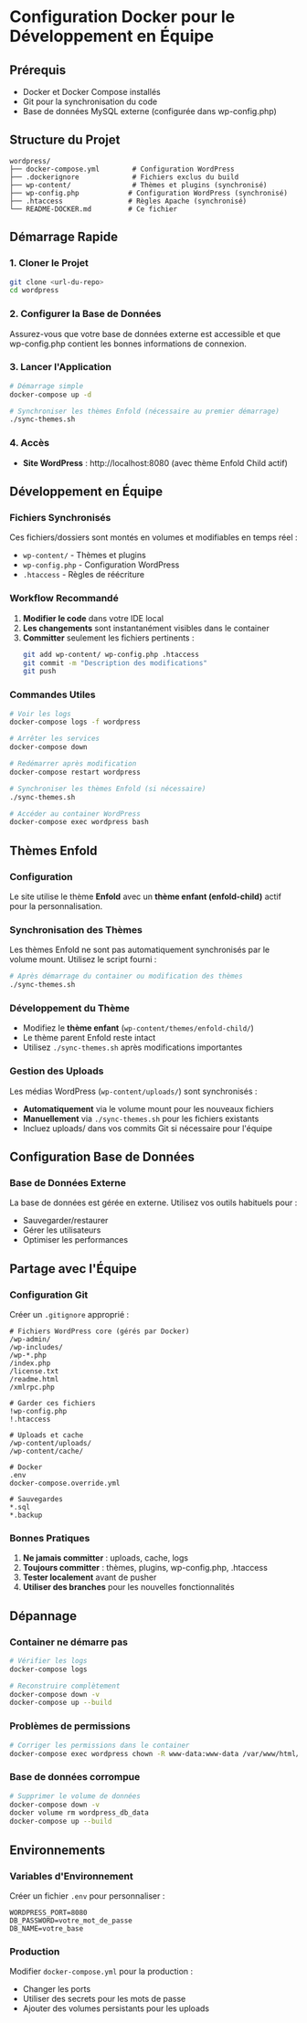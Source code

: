 # Configuration Docker pour le Développement en Équipe

## Prérequis
- Docker et Docker Compose installés
- Git pour la synchronisation du code
- Base de données MySQL externe (configurée dans wp-config.php)

## Structure du Projet
```
wordpress/
├── docker-compose.yml        # Configuration WordPress
├── .dockerignore             # Fichiers exclus du build
├── wp-content/               # Thèmes et plugins (synchronisé)
├── wp-config.php            # Configuration WordPress (synchronisé)
├── .htaccess                # Règles Apache (synchronisé)
└── README-DOCKER.md         # Ce fichier
```

## Démarrage Rapide

### 1. Cloner le Projet
```bash
git clone <url-du-repo>
cd wordpress
```

### 2. Configurer la Base de Données
Assurez-vous que votre base de données externe est accessible et que wp-config.php contient les bonnes informations de connexion.

### 3. Lancer l'Application
```bash
# Démarrage simple
docker-compose up -d

# Synchroniser les thèmes Enfold (nécessaire au premier démarrage)
./sync-themes.sh
```

### 4. Accès
- **Site WordPress** : http://localhost:8080 (avec thème Enfold Child actif)

## Développement en Équipe

### Fichiers Synchronisés
Ces fichiers/dossiers sont montés en volumes et modifiables en temps réel :
- `wp-content/` - Thèmes et plugins
- `wp-config.php` - Configuration WordPress
- `.htaccess` - Règles de réécriture

### Workflow Recommandé
1. **Modifier le code** dans votre IDE local
2. **Les changements** sont instantanément visibles dans le container
3. **Committer** seulement les fichiers pertinents :
   ```bash
   git add wp-content/ wp-config.php .htaccess
   git commit -m "Description des modifications"
   git push
   ```

### Commandes Utiles
```bash
# Voir les logs
docker-compose logs -f wordpress

# Arrêter les services
docker-compose down

# Redémarrer après modification
docker-compose restart wordpress

# Synchroniser les thèmes Enfold (si nécessaire)
./sync-themes.sh

# Accéder au container WordPress
docker-compose exec wordpress bash
```

## Thèmes Enfold

### Configuration
Le site utilise le thème **Enfold** avec un **thème enfant (enfold-child)** actif pour la personnalisation.

### Synchronisation des Thèmes
Les thèmes Enfold ne sont pas automatiquement synchronisés par le volume mount. Utilisez le script fourni :

```bash
# Après démarrage du container ou modification des thèmes
./sync-themes.sh
```

### Développement du Thème
- Modifiez le **thème enfant** (`wp-content/themes/enfold-child/`)
- Le thème parent Enfold reste intact
- Utilisez `./sync-themes.sh` après modifications importantes

### Gestion des Uploads
Les médias WordPress (`wp-content/uploads/`) sont synchronisés :
- **Automatiquement** via le volume mount pour les nouveaux fichiers
- **Manuellement** via `./sync-themes.sh` pour les fichiers existants
- Incluez uploads/ dans vos commits Git si nécessaire pour l'équipe

## Configuration Base de Données

### Base de Données Externe
La base de données est gérée en externe. Utilisez vos outils habituels pour :
- Sauvegarder/restaurer
- Gérer les utilisateurs
- Optimiser les performances

## Partage avec l'Équipe

### Configuration Git
Créer un `.gitignore` approprié :
```gitignore
# Fichiers WordPress core (gérés par Docker)
/wp-admin/
/wp-includes/
/wp-*.php
/index.php
/license.txt
/readme.html
/xmlrpc.php

# Garder ces fichiers
!wp-config.php
!.htaccess

# Uploads et cache
/wp-content/uploads/
/wp-content/cache/

# Docker
.env
docker-compose.override.yml

# Sauvegardes
*.sql
*.backup
```

### Bonnes Pratiques
1. **Ne jamais committer** : uploads, cache, logs
2. **Toujours committer** : thèmes, plugins, wp-config.php, .htaccess
3. **Tester localement** avant de pusher
4. **Utiliser des branches** pour les nouvelles fonctionnalités

## Dépannage

### Container ne démarre pas
```bash
# Vérifier les logs
docker-compose logs

# Reconstruire complètement
docker-compose down -v
docker-compose up --build
```

### Problèmes de permissions
```bash
# Corriger les permissions dans le container
docker-compose exec wordpress chown -R www-data:www-data /var/www/html/wp-content
```

### Base de données corrompue
```bash
# Supprimer le volume de données
docker-compose down -v
docker volume rm wordpress_db_data
docker-compose up --build
```

## Environnements

### Variables d'Environnement
Créer un fichier `.env` pour personnaliser :
```env
WORDPRESS_PORT=8080
DB_PASSWORD=votre_mot_de_passe
DB_NAME=votre_base
```

### Production
Modifier `docker-compose.yml` pour la production :
- Changer les ports
- Utiliser des secrets pour les mots de passe
- Ajouter des volumes persistants pour les uploads